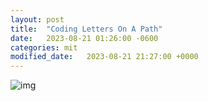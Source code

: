 ```yaml
---
layout: post
title:  "Coding Letters On A Path"
date:   2023-08-21 01:26:00 -0600
categories: mit
modified_date:   2023-08-21 21:27:00 +0000
---
```


![img]({{site.url}}/img/12/1.png)
